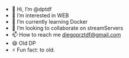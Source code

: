 - 👋 Hi, I’m @dptdf
- 👀 I’m interested in WEB
- 🌱 I’m currently learning Docker
- 💞️ I’m looking to collaborate on streamServers
- 📫 How to reach me diegoprztdf@gmail.com
- 😄 Old DP
- ⚡ Fun fact: to old.

<!---
diegoprztdf/diegoprztdf is a ✨ special ✨ repository because its `README.md` (this file) appears on your GitHub profile.
You can click the Preview link to take a look at your changes.
--->
